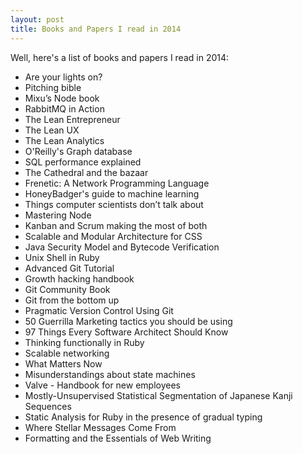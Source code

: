 ```yaml
---
layout: post
title: Books and Papers I read in 2014
---
```


Well, here's a list of books and papers I read in 2014:

- Are your lights on?
- Pitching bible
- Mixu’s Node book
- RabbitMQ in Action
- The Lean Entrepreneur
- The Lean UX
- The Lean Analytics
- O'Reilly's Graph database
- SQL performance explained
- The Cathedral and the bazaar
- Frenetic: A Network Programming Language
- HoneyBadger's guide to machine learning
- Things computer scientists don’t talk about
- Mastering Node
- Kanban and Scrum making the most of both
- Scalable and Modular Architecture for CSS
- Java Security Model and Bytecode Verification
- Unix Shell in Ruby
- Advanced Git Tutorial
- Growth hacking handbook
- Git Community Book
- Git from the bottom up
- Pragmatic Version Control Using Git
- 50 Guerrilla Marketing tactics you should be using
- 97 Things Every Software Architect Should Know
- Thinking functionally in Ruby
- Scalable networking
- What Matters Now
- Misunderstandings about state machines
- Valve - Handbook for new employees
- Mostly-Unsupervised Statistical Segmentation of Japanese Kanji Sequences
- Static Analysis for Ruby in the presence of gradual typing
- Where Stellar Messages Come From
- Formatting and the Essentials of Web Writing
